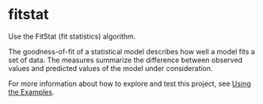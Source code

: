 # fitstat

Use the FitStat (fit statistics) algorithm.

The goodness-of-fit of a statistical model describes how well a model fits a set of data. The measures summarize the difference between observed values and predicted values of the model under consideration.

For more information about how to explore and test this project, see [Using the Examples](https://github.com/sassoftware/esp-studio-examples#using-the-examples).
